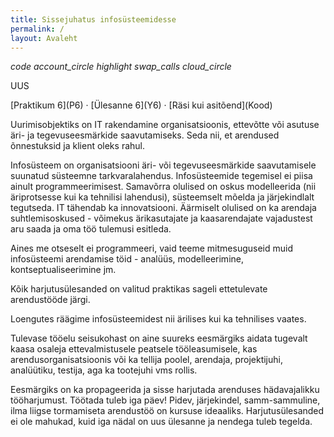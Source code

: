 ```yaml
---
title: Sissejuhatus infosüsteemidesse
permalink: /
layout: Avaleht
---
```


<p>
 <i class="material-icons ikoon teal">code</i>
 <i class="material-icons ikoon purple">account_circle</i>
 <i class="material-icons ikoon">highlight</i>
 <i class="material-icons ikoon brown400">swap_calls</i>
 <i class="material-icons ikoon erepunane">cloud_circle</i>
</p>

<p class='tags'><span class='tag'>UUS</span></p>
[Praktikum 6](P6) · [Ülesanne 6](Y6) · [Räsi kui asitõend](Kood)

Uurimisobjektiks on IT rakendamine organisatsioonis, ettevõtte või asutuse äri- ja tegevuseesmärkide saavutamiseks. Seda nii, et arendused õnnestuksid ja klient oleks rahul.

Infosüsteem on organisatsiooni äri- või tegevuseesmärkide saavutamisele suunatud süsteemne tarkvaralahendus. Infosüsteemide tegemisel ei piisa ainult programmeerimisest. Samavõrra olulised on oskus modelleerida (nii äriprotsesse kui ka tehnilisi lahendusi), süsteemselt mõelda ja järjekindlalt tegutseda. IT tähendab ka innovatsiooni. Äärmiselt olulised on ka arendaja suhtlemisoskused - võimekus ärikasutajate ja kaasarendajate vajadustest aru saada ja oma töö tulemusi esitleda.

Aines me otseselt ei programmeeri, vaid teeme mitmesuguseid muid infosüsteemi arendamise töid - analüüs, modelleerimine, kontseptualiseerimine jm.

Kõik harjutusülesanded on valitud praktikas sageli ettetulevate arendustööde  järgi.

Loengutes räägime infosüsteemidest nii ärilises kui ka tehnilises vaates.

Tulevase tööelu seisukohast on aine suureks eesmärgiks aidata tugevalt kaasa osaleja ettevalmistusele peatsele tööleasumisele, kas arendusorganisatsioonis või ka tellija poolel, arendaja, projektijuhi, analüütiku, testija, aga ka tootejuhi vms rollis.

Eesmärgiks on ka propageerida ja sisse harjutada arenduses hädavajalikku tööharjumust. Töötada tuleb iga päev! Pidev, järjekindel, samm-sammuline, ilma liigse tormamiseta arendustöö on kursuse ideaaliks. Harjutusülesanded ei ole mahukad, kuid iga nädal on uus ülesanne ja nendega tuleb tegelda.